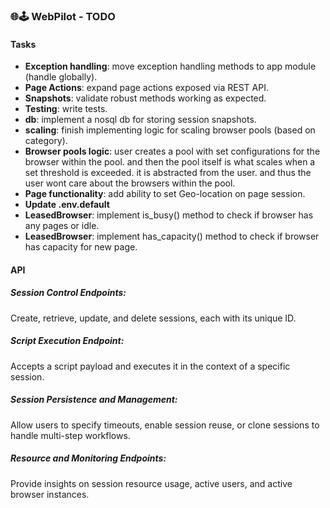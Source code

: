 ### 🌐🕹️ WebPilot - TODO
#### Tasks
- **Exception handling**: move exception handling methods to app module (handle globally).
- **Page Actions**: expand page actions exposed via REST API.
- **Snapshots**: validate robust methods working as expected.
- **Testing**: write tests.
- **db**: implement a nosql db for storing session snapshots.
- **scaling**: finish implementing logic for scaling browser pools (based on category).
- **Browser pools logic**: user creates a pool with set configurations for the browser within the pool. and then the pool itself is what scales when a set threshold is exceeded. it is abstracted from the user. and thus the user wont care about the browsers within the pool.
- **Page functionality**: add ability to set Geo-location on page session.
- **Update .env.default**
- **LeasedBrowser**: implement is_busy() method to check if browser has any pages or idle.
- **LeasedBrowser**: implement has_capacity() method to check if browser has capacity for new page.

#### API
##### Session Control Endpoints:
Create, retrieve, update, and delete sessions, each with its unique ID.
##### Script Execution Endpoint:
Accepts a script payload and executes it in the context of a specific session.
##### Session Persistence and Management:
Allow users to specify timeouts, enable session reuse, or clone sessions to handle multi-step workflows.
##### Resource and Monitoring Endpoints:
Provide insights on session resource usage, active users, and active browser instances.
